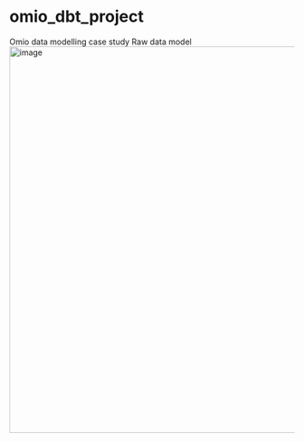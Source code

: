 # omio_dbt_project
Omio data modelling case study
Raw data model
<img width="557" height="684" alt="image" src="https://github.com/user-attachments/assets/b9c0043a-f095-40a0-966c-3b4794a196af" />

